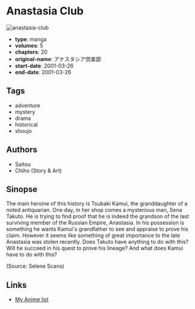 # Anastasia Club

![anastasia-club](https://cdn.myanimelist.net/images/manga/2/195158.jpg)

-   **type**: manga
-   **volumes**: 5
-   **chapters**: 20
-   **original-name**: アナスタシア倶楽部
-   **start-date**: 2001-03-26
-   **end-date**: 2001-03-26

## Tags

-   adventure
-   mystery
-   drama
-   historical
-   shoujo

## Authors

-   Saitou
-   Chiho (Story & Art)

## Sinopse

The main heroine of this history is Tsubaki Kamui, the granddaughter of a noted antiquarian. One day, in her shop comes a mysterious man, Sena Takuto. He is trying to find proof that he is indeed the grandson of the last surviving member of the Russian Empire, Anastasia. In his possession is something he wants Kamui's grandfather to see and appraise to prove his claim. However it seems like something of great importance to the late Anastasia was stolen recently. Does Takuto have anything to do with this? Will he succeed in his quest to prove his lineage? And what does Kamui have to do with this?

(Source: Selene Scans)

## Links

-   [My Anime list](https://myanimelist.net/manga/5968/Anastasia_Club)
